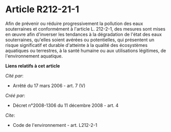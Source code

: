# Article R212-21-1

Afin de prévenir ou réduire progressivement la pollution des eaux souterraines et conformément à l'article L. 212-2-1, des
mesures sont mises en œuvre afin d'inverser les tendances à la dégradation de l'état des eaux souterraines, qu'elles soient
avérées ou potentielles, qui présentent un risque significatif et durable d'atteinte à la qualité des écosystèmes aquatiques
ou terrestres, à la santé humaine ou aux utilisations légitimes, de l'environnement aquatique.

**Liens relatifs à cet article**

_Cité par_:

  - Arrêté du 17 mars 2006 - art. 7 (V)

_Créé par_:

  - Décret n°2008-1306 du 11 décembre 2008 - art. 4

_Cite_:

  - Code de l'environnement - art. L212-2-1
